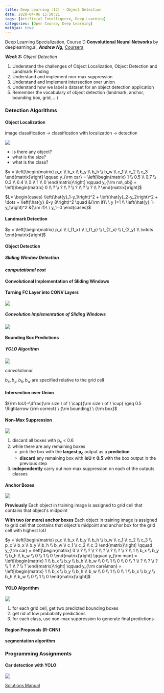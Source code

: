 ```yaml
---
title: Deep Learning (12) · Object Detection
date: 2020-04-06 15:50:21
tags: [Artificial Intelligence, Deep Learning]
categories: [Open Course, Deep Learning]
mathjax: true
---
```


Deep Learning Specialization, Course D
**Convolutional Neural Networks** by deeplearning.ai, ***Andrew Ng,*** [Coursera]( https://www.coursera.org/learn/neural-networks-deep-learning/home/info)

***Week 3:*** *Object Detection*

1. Understand the challenges of Object Localization, Object Detection and Landmark Finding
2. Understand and implement non-max suppression
3. Understand and implement intersection over union
4. Understand how we label a dataset for an object detection application
5. Remember the vocabulary of object detection (landmark, anchor, bounding box, grid, ...)

<!-- more -->

### Detection Algorithms

#### Object Localization

image classification → classification with localization → detection

![](dl-su-12/1.png)

- is there any object?
- what is the size?
- what is the class?

$y = \left[\begin{matrix} p_c \\ b_x \\ b_y \\ b_h \\ b_w \\ c_1 \\ c_2 \\ c_3 \end{matrix}\right] \qquad y_{\rm car} = \left[\begin{matrix} 1 \\ 0.5 \\ 0.7 \\ 0.3 \\ 0.4 \\ 0 \\ 1 \\ 0 \end{matrix}\right] \qquad y_{\rm no\_obj} = \left[\begin{matrix} 0 \\ ? \\ ? \\ ? \\ ? \\ ? \\ ? \\ ? \end{matrix}\right]$

$L= \begin{cases} \left(\hat{y}_1-y_1\right)^2 + \left(\hat{y}_2-y_2\right)^2 + \dots + \left(\hat{y}_8-y_8\right)^2 \quad &{\rm if}\ \ y_1=1 \\ \left(\hat{y}_1-y_1\right)^2 &{\rm if}\ \ y_1=0 \end{cases}$

#### Landmark Detection

$y = \left[\begin{matrix} p_c \\ l_{1_x} \\ l_{1_y} \\ l_{2_x} \\ l_{2_y} \\ \vdots \end{matrix}\right]$

#### Object Detection

##### Sliding Window Detection

***computational cost***

#### Convolutional Implementation of Sliding Windows

#### Turning FC Layer into CONV Layers

![](dl-su-12/2.png)

##### Convolution Implementation of Sliding Windows

![](dl-su-12/3.png)

#### Bounding Box Predictions

##### YOLO Algorithm

![](dl-su-12/4.png)

*convolutional*

$b_x,\, b_y,\, b_h,\, b_w$ are specified relative to the grid cell

#### Intersection over Union

${\rm IoU}=\dfrac{\rm size \ of \ \cap}{\rm size \ of \ \cup} \geq 0.5 \Rightarrow {\rm correct} \ {\rm bounding} \ {\rm box}$

#### Non-Max Suppression

![](dl-su-12/5.png)

1. discard all boxes with p<sub>c</sub> < 0.6
2. while there are any remaining boxes
   - pick the box with the **largest p<sub>c</sub>** output as a **prediction**
   - **discard** any remaining box with **IoU ≥ 0.5** with the box output in the previous step
3. **independently** carry out non-max suppression on each of the outputs classes

#### Anchor Boxes

![](dl-su-12/6.png)

**Previously**
Each object in training image is assigned to grid cell that contains that object's midpoint

**With two (or more) anchor boxes**
Each object in training image is assigned to grid cell that contains that object's midpoint and anchor box for the grid cell with highest IoU

$y = \left[\begin{matrix} p_c \\ b_x \\ b_y \\ b_h \\ b_w \\ c_1 \\ c_2 \\ c_3 \\ p_c \\ b_x \\ b_y \\ b_h \\ b_w \\ c_1 \\ c_2 \\ c_3 \end{matrix}\right] \qquad y_{\rm car} = \left[\begin{matrix} 0 \\ ? \\ ? \\ ? \\ ? \\ ? \\ ? \\ ? \\ 1 \\ b_x \\ b_y \\ b_h \\ b_w \\ 0 \\ 1 \\ 0 \end{matrix}\right] \qquad y_{\rm man} = \left[\begin{matrix} 1 \\ b_x \\ b_y \\ b_h \\ b_w \\ 0 \\ 1 \\ 0 \\ 0 \\ ? \\ ? \\ ? \\ ? \\ ? \\ ? \\ ? \end{matrix}\right]  \qquad y_{\rm car\&man} = \left[\begin{matrix} 1 \\ b_x \\ b_y \\ b_h \\ b_w \\ 0 \\ 1 \\ 0 \\ 1 \\ b_x \\ b_y \\ b_h \\ b_w \\ 0 \\ 1 \\ 0 \end{matrix}\right]$

#### YOLO Algorithm

![](dl-su-12/7.png)

1. for each grid cell, get two predicted bounding boxes
2. get rid of low probability predictions
3. for each class, use non-max suppression to generate final predictions

#### Region Proposals (R-CNN)

**segmentation algorithm**

### Programming Assignments

#### Car detection with YOLO

![](/dl-su-12/8.png)

<a href='https://github.com/bugstop/coursera-deep-learning-solutions' target="_blank">Solutions Manual</a>